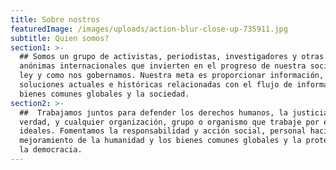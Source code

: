 ```yaml
---
title: Sobre nostros
featuredImage: /images/uploads/action-blur-close-up-735911.jpg
subtitle: Quien somos?
section1: >-
  ## Somos un grupo de activistas, periodistas, investigadores y otras personas
  anónimas internacionales que invierten en el progreso de nuestra sociedad, la
  ley y como nos gobernamos. Nuestra meta es proporcionar información,
  soluciones actuales e históricas relacionadas con el flujo de información, los
  bienes comunes globales y la sociedad.
section2: >-
  ##  Trabajamos juntos para defender los derechos humanos, la justicia y la
  verdad, y cualquier organización, grupo o organismo que trabaje por estos
  ideales. Fomentamos la responsabilidad y acción social, personal hacia el
  mejoramiento de la humanidad y los bienes comunes globales y la protección de
  la democracia.
---
```


